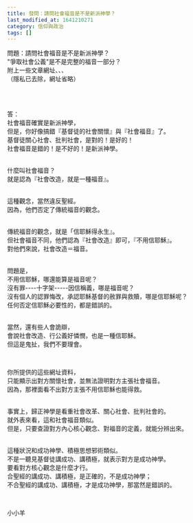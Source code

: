 ```yaml
---
title: 發問：請問社會福音是不是新派神學？
last_modified_at: 1641210271
category: 信仰與政治
tags: []
---
```


<p>問題：請問社會福音是不是新派神學？<br>
"爭取社會公義"是不是完整的福音一部分？<br>
附上一些文章網址、、、<br>
（隱私已去除，網址省略）</p>

<p>&nbsp;</p>

<p><br>
答：<br>
社會福音確實是新派神學，<br>
但是，你好像搞錯『基督徒的社會關懷』與『社會福音』了。<br>
基督徒關心社會、批判社會，是對的！是好的！<br>
社會福音是錯的！是不好的！是新派神學。<br>
&nbsp;</p>

<p>什麼叫社會福音？<br>
就是認為『社會改造，就是一種福音』。</p>

<p><br>
這種觀念，當然違反聖經。<br>
因為，他們否定了傳統福音的觀念。</p>

<p><br>
傳統福音的觀念，就是「信耶穌得永生』。<br>
但社會福音不同，他們認為『社會改造』即可，『不用信耶穌』。<br>
對他們來說，社會改造＝福音。</p>

<p><br>
問題是，<br>
不用信耶穌，哪還能算是福音呢？<br>
沒有罪----十字架-----因信稱義，哪是福音呢？<br>
沒有個人的認罪悔改，承認耶穌基督的赦罪與救贖，哪是信耶穌呢？<br>
任何否定信耶穌必要性的，都是錯誤的。</p>

<p><br>
當然，還有些人會詭辯，<br>
會說社會改造、行公義好憐憫，也是一種信耶穌。<br>
但這是鬼扯，我們不要理會。</p>

<p>&nbsp;</p>

<p>你所提供的這些網址資料，<br>
只能顯示出對方關懷社會，並無法證明對方主張社會福音。<br>
因為，那裡面看不出對方主張不用信耶穌也能得救。</p>

<p>&nbsp;<br>
事實上，歸正神學是看重社會改革、關心社會、批判社會的。<br>
就外表來看，這和社會福音類似。<br>
但是，只要查證對方內心核心觀念、對福音的定義，就能分辨出來。</p>

<p>&nbsp;<br>
這種狀況和成功神學、積極思想邪術類似。<br>
不是一聽見基督徒講成功、講積極，就表示對方是成功神學。<br>
要看對方核心觀念是什麼才行。<br>
合聖經的講成功、講積極，是正確的，不是成功神學；<br>
不合聖經的講成功、講積極，才是成功神學，那當然是錯誤的。</p>

<p>&nbsp;</p>

<p>小小羊</p>

<p>&nbsp;</p>


